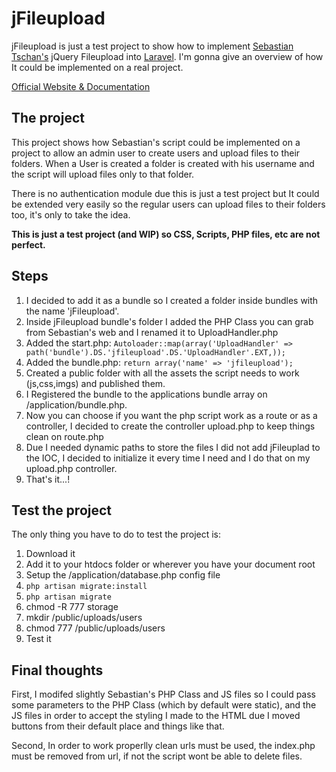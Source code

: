 # jFileupload

jFileupload is just a test project to show how to implement [Sebastian Tschan's](https://blueimp.net/) jQuery Fileupload into [Laravel](http://laravel.com). I'm gonna give an overview of how It could be implemented on a real project.

[Official Website & Documentation](https://github.com/blueimp/jQuery-File-Upload/wiki)

## The project
This project shows how Sebastian's script could be implemented on a project to allow an admin user to create users and upload files to their folders. When a User is created a folder is created with his username and the script will upload files only to that folder.

There is no authentication module due this is just a test project but It could be extended very easily so the regular users can upload files to their folders too, it's only to take the idea.

**This is just a test project (and WIP) so CSS, Scripts, PHP files, etc are not perfect.**

## Steps

1. I decided to add it as a bundle so I created a folder inside bundles with the name 'jFileupload'.
2. Inside jFileupload bundle's folder I added the PHP Class you can grab from Sebastian's web and I renamed it to UploadHandler.php
3. Added the start.php:
```Autoloader::map(array('UploadHandler' => path('bundle').DS.'jfileupload'.DS.'UploadHandler'.EXT,));```
4. Added the bundle.php:
```return array('name' => 'jfileupload');```
5. Created a public folder with all the assets the script needs to work (js,css,imgs) and published them.
6. I Registered the bundle to the applications bundle array on /application/bundle.php.
7. Now you can choose if you want the php script work as a route or as a controller, I decided to create the controller upload.php to keep things clean on route.php
8. Due I needed dynamic paths to store the files I did not add jFileuplad to the IOC, I decided to initialize it every time I need and I do that on my upload.php controller.
9. That's it...!

## Test the project
The only thing you have to do to test the project is:

1. Download it
2. Add it to your htdocs folder or wherever you have your document root
3. Setup the /application/database.php config file
4. ```php artisan migrate:install```
5. ```php artisan migrate```
6. chmod -R 777 storage
7. mkdir /public/uploads/users
8. chmod 777 /public/uploads/users
9. Test it


## Final thoughts
First, I modifed slightly Sebastian's PHP Class and JS files so I could pass some parameters to the PHP Class (which by default were static), and the JS files in order to accept the styling I made to the HTML due I moved buttons from their default place and things like that.

Second, In order to work properlly clean urls must be used, the index.php must be removed from url, if not the script wont be able to delete files.


